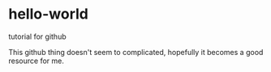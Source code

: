 # hello-world
tutorial for github

This github thing doesn't seem to complicated, hopefully it becomes a good resource for me.
